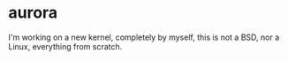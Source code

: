 # aurora
I'm working on a new kernel, completely by myself, this is not a BSD, nor a Linux, everything from scratch.
